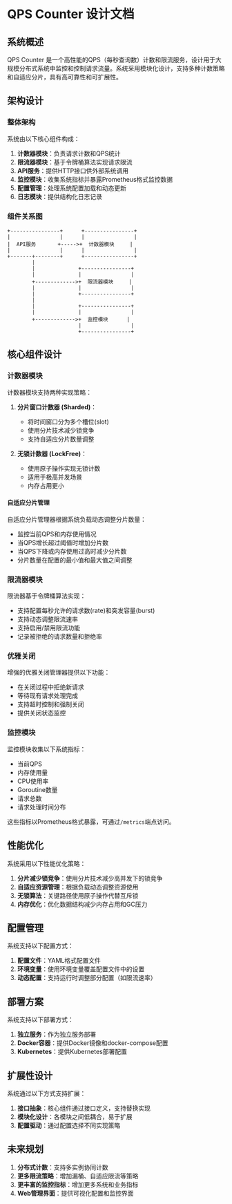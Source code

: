 # QPS Counter 设计文档

## 系统概述

QPS Counter 是一个高性能的QPS（每秒查询数）计数和限流服务，设计用于大规模分布式系统中监控和控制请求流量。系统采用模块化设计，支持多种计数策略和自适应分片，具有高可靠性和可扩展性。

## 架构设计

### 整体架构

系统由以下核心组件构成：

1. **计数器模块**：负责请求计数和QPS统计
2. **限流器模块**：基于令牌桶算法实现请求限流
3. **API服务**：提供HTTP接口供外部系统调用
4. **监控模块**：收集系统指标并暴露Prometheus格式监控数据
5. **配置管理**：处理系统配置加载和动态更新
6. **日志模块**：提供结构化日志记录

### 组件关系图

```
+----------------+      +----------------+
|                |      |                |
|  API服务       +----->+  计数器模块     |
|                |      |                |
+-------+--------+      +----------------+
        |
        |              +----------------+
        |              |                |
        +------------->+  限流器模块     |
        |              |                |
        |              +----------------+
        |
        |              +----------------+
        |              |                |
        +------------->+  监控模块      |
                       |                |
                       +----------------+
```

## 核心组件设计

### 计数器模块

计数器模块支持两种实现策略：

1. **分片窗口计数器 (Sharded)**：
   - 将时间窗口分为多个槽位(slot)
   - 使用分片技术减少锁竞争
   - 支持自适应分片数量调整

2. **无锁计数器 (LockFree)**：
   - 使用原子操作实现无锁计数
   - 适用于极高并发场景
   - 内存占用更小

#### 自适应分片管理

自适应分片管理器根据系统负载动态调整分片数量：

- 监控当前QPS和内存使用情况
- 当QPS增长超过阈值时增加分片数
- 当QPS下降或内存使用过高时减少分片数
- 分片数量在配置的最小值和最大值之间调整

### 限流器模块

限流器基于令牌桶算法实现：

- 支持配置每秒允许的请求数(rate)和突发容量(burst)
- 支持动态调整限流速率
- 支持启用/禁用限流功能
- 记录被拒绝的请求数量和拒绝率

### 优雅关闭

增强的优雅关闭管理器提供以下功能：

- 在关闭过程中拒绝新请求
- 等待现有请求处理完成
- 支持超时控制和强制关闭
- 提供关闭状态监控

### 监控模块

监控模块收集以下系统指标：

- 当前QPS
- 内存使用量
- CPU使用率
- Goroutine数量
- 请求总数
- 请求处理时间分布

这些指标以Prometheus格式暴露，可通过`/metrics`端点访问。

## 性能优化

系统采用以下性能优化策略：

1. **分片减少锁竞争**：使用分片技术减少高并发下的锁竞争
2. **自适应资源管理**：根据负载动态调整资源使用
3. **无锁算法**：关键路径使用原子操作代替互斥锁
4. **内存优化**：优化数据结构减少内存占用和GC压力

## 配置管理

系统支持以下配置方式：

1. **配置文件**：YAML格式配置文件
2. **环境变量**：使用环境变量覆盖配置文件中的设置
3. **动态配置**：支持运行时调整部分配置（如限流速率）

## 部署方案

系统支持以下部署方式：

1. **独立服务**：作为独立服务部署
2. **Docker容器**：提供Docker镜像和docker-compose配置
3. **Kubernetes**：提供Kubernetes部署配置

## 扩展性设计

系统通过以下方式支持扩展：

1. **接口抽象**：核心组件通过接口定义，支持替换实现
2. **模块化设计**：各模块之间低耦合，易于扩展
3. **配置驱动**：通过配置选择不同实现策略

## 未来规划

1. **分布式计数**：支持多实例协同计数
2. **更多限流策略**：增加漏桶、自适应限流等策略
3. **更丰富的监控指标**：增加更多系统和业务指标
4. **Web管理界面**：提供可视化配置和监控界面